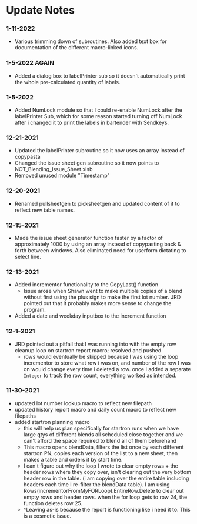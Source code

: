 # Update Notes

### 1-11-2022
 - Various trimming down of subroutines. Also added text box for documentation of the different macro-linked icons. 

### 1-5-2022 AGAIN
 - Added a dialog box to labelPrinter sub so it doesn't automatically print the whole pre-calculated quantity of labels.

### 1-5-2022 
 - Added NumLock module so that I could re-enable NumLock after the labelPrinter Sub, which for some reason started turning off NumLock after i changed it to print the labels in bartender with Sendkeys.

### 12-21-2021
 - Updated the labelPrinter subroutine so it now uses an array instead of copypasta
 - Changed the issue sheet gen subroutine so it now points to NOT_Blending_Issue_Sheet.xlsb
 - Removed unused module "Timestamp"

### 12-20-2021
 - Renamed pullsheetgen to picksheetgen and updated content of it to reflect new table names.

### 12-15-2021
 - Made the issue sheet generator function faster by a factor of approximately 1000 by using an array instead of copypasting back & forth between windows. Also eliminated need for userform dictating to select line. 

### 12-13-2021 
 - Added incrementor functionality to the CopyLast() function 
	 - Issue arose when Shawn went to make multiple copies of a blend without first using the plus sign to make the first lot number. JRD pointed out that it probably makes more sense to change the program. 
 - Added a date and weekday inputbox to the increment function

### 12-1-2021
 - JRD pointed out a pitfall that I was running into with the empty row cleanup loop on startron report macro; resolved and pushed
     - rows would eventually be skipped because I was using the loop incrementor to store what row i was on, and number of the row I was on would change every time i deleted a row. once I added a separate `Integer` to track the row count, everything worked as intended. 

### 11-30-2021
 - updated lot number lookup macro to reflect new filepath
 - updated history report macro and daily count macro to reflect new filepaths
 - added startron planning macro
     - this will help us plan specifically for startron runs when we have large qtys of different blends all scheduled close together and we can't afford the space required to blend all of them beforehand 
   	 - This macro opens blendData, filters the list once by each different startron PN, copies each version of the list to a new sheet, then makes a table and orders it by start time.
   	 - I can't figure out why the loop I wrote to clear empty rows + the header rows where they copy over, isn't clearing out the very bottom header row in the table. (i am copying over the entire table including headers each time I re-filter the blendData table). I am using Rows(incrementorFromMyFORLoop).EntireRow.Delete to clear out empty rows and header rows. when the for loop gets to row 24, the function deletes row 25.
   	 - ^Leaving as-is because the report is functioning like i need it to. This is a cosmetic issue.
